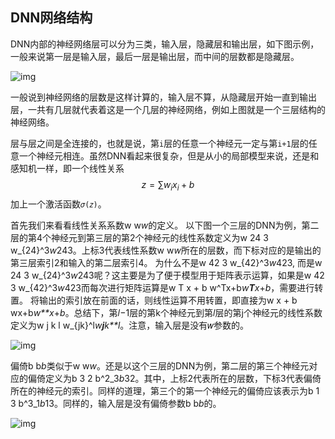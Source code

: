 ## DNN网络结构

DNN内部的神经网络层可以分为三类，输入层，隐藏层和输出层，如下图示例，一般来说第一层是输入层，最后一层是输出层，而中间的层数都是隐藏层。

![img](https://img-blog.csdnimg.cn/20191115162657992.png?x-oss-process=image/watermark,type_ZmFuZ3poZW5naGVpdGk,shadow_10,text_aHR0cHM6Ly9ibG9nLmNzZG4ubmV0L2doajc4NjExMA==,size_16,color_FFFFFF,t_70)

一般说到神经网络的层数是这样计算的，输入层不算，从隐藏层开始一直到输出层，一共有几层就代表着这是一个几层的神经网络，例如上图就是一个三层结构的神经网络。

层与层之间是全连接的，也就是说，第`i`层的任意一个神经元一定与第`i+1`层的任意一个神经元相连。虽然DNN看起来很复杂，但是从小的局部模型来说，还是和感知机一样，即一个线性关系
$$
z=\sum{w_ix_i+b}
$$
加上一个激活函数`𝜎(𝑧)`。

首先我们来看看线性关系系数w w*w*的定义。
以下图一个三层的DNN为例，第二层的第4个神经元到第三层的第2个神经元的线性系数定义为w 24 3 w_{24}^3*w*243。上标3代表线性系数w w*w*所在的层数，而下标对应的是输出的第三层索引2和输入的第二层索引4。
为什么不是w 42 3 w_{42}^3*w*423, 而是w 24 3 w_{24}^3*w*243呢？这主要是为了便于模型用于矩阵表示运算，如果是w 42 3 w_{42}^3*w*423而每次进行矩阵运算是w T x + b w^Tx+b*w**T**x*+*b*，需要进行转置。
将输出的索引放在前面的话，则线性运算不用转置，即直接为w x + b wx+b*w**x*+*b*。总结下，第𝑙−1层的第k个神经元到第𝑙层的第j个神经元的线性系数定义为w j k l w_{jk}^l*w**j**k**l*。注意，输入层是没有𝑤参数的。

![img](https://img-blog.csdnimg.cn/20191115162040589.png?x-oss-process=image/watermark,type_ZmFuZ3poZW5naGVpdGk,shadow_10,text_aHR0cHM6Ly9ibG9nLmNzZG4ubmV0L2doajc4NjExMA==,size_16,color_FFFFFF,t_70)

偏倚b b*b*类似于w w*w*。还是以这个三层的DNN为例，第二层的第三个神经元对应的偏倚定义为b 3 2 b^2_3*b*32。其中，上标2代表所在的层数，下标3代表偏倚所在的神经元的索引。同样的道理，第三个的第一个神经元的偏倚应该表示为b 1 3 b^3_1*b*13。同样的，输入层是没有偏倚参数b b*b*的。

![img](https://img-blog.csdnimg.cn/20191115162307898.png)

